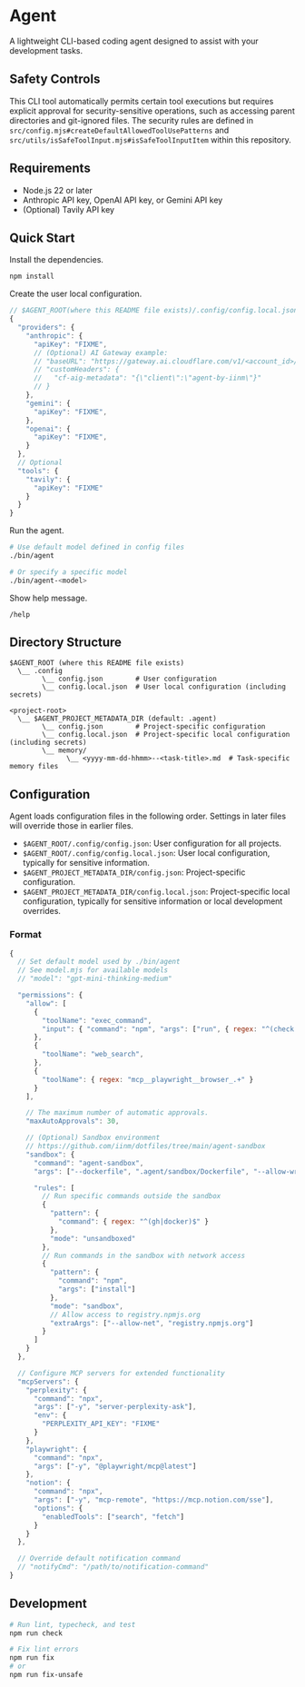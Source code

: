 # Agent

A lightweight CLI-based coding agent designed to assist with your development tasks.

## Safety Controls

This CLI tool automatically permits certain tool executions but requires explicit approval for security-sensitive operations, such as accessing parent directories and git-ignored files. The security rules are defined in `src/config.mjs#createDefaultAllowedToolUsePatterns` and `src/utils/isSafeToolInput.mjs#isSafeToolInputItem` within this repository.

## Requirements

- Node.js 22 or later
- Anthropic API key, OpenAI API key, or Gemini API key
- (Optional) Tavily API key

## Quick Start

Install the dependencies.

```sh
npm install
```

Create the user local configuration.

```js
// $AGENT_ROOT(where this README file exists)/.config/config.local.json
{
  "providers": {
    "anthropic": {
      "apiKey": "FIXME",
      // (Optional) AI Gateway example:
      // "baseURL": "https://gateway.ai.cloudflare.com/v1/<account_id>/<gateway_id>/anthropic",
      // "customHeaders": {
      //   "cf-aig-metadata": "{\"client\":\"agent-by-iinm\"}"
      // }
    },
    "gemini": {
      "apiKey": "FIXME",
    },
    "openai": {
      "apiKey": "FIXME",
    }
  },
  // Optional
  "tools": {
    "tavily": {
      "apiKey": "FIXME"
    }
  }
}
```

Run the agent.

```sh
# Use default model defined in config files
./bin/agent

# Or specify a specific model
./bin/agent-<model>
```

Show help message.

```
/help
```

## Directory Structure

```
$AGENT_ROOT (where this README file exists)
  \__ .config
        \__ config.json        # User configuration
        \__ config.local.json  # User local configuration (including secrets)

<project-root>
  \__ $AGENT_PROJECT_METADATA_DIR (default: .agent)
        \__ config.json        # Project-specific configuration
        \__ config.local.json  # Project-specific local configuration (including secrets)
        \__ memory/
              \__ <yyyy-mm-dd-hhmm>--<task-title>.md  # Task-specific memory files
```

## Configuration

Agent loads configuration files in the following order. Settings in later files will override those in earlier files.

- `$AGENT_ROOT/.config/config.json`: User configuration for all projects.
- `$AGENT_ROOT/.config/config.local.json`: User local configuration, typically for sensitive information.
- `$AGENT_PROJECT_METADATA_DIR/config.json`: Project-specific configuration.
- `$AGENT_PROJECT_METADATA_DIR/config.local.json`: Project-specific local configuration, typically for sensitive information or local development overrides.

### Format

```js
{
  // Set default model used by ./bin/agent
  // See model.mjs for available models
  // "model": "gpt-mini-thinking-medium"

  "permissions": {
    "allow": [
      {
        "toolName": "exec_command",
        "input": { "command": "npm", "args": ["run", { regex: "^(check|fix)$" }] }
      },
      {
        "toolName": "web_search",
      },
      {
        "toolName": { regex: "mcp__playwright__browser_.+" }
      }
    ],

    // The maximum number of automatic approvals.
    "maxAutoApprovals": 30,

    // (Optional) Sandbox environment
    // https://github.com/iinm/dotfiles/tree/main/agent-sandbox
    "sandbox": {
      "command": "agent-sandbox",
      "args": ["--dockerfile", ".agent/sandbox/Dockerfile", "--allow-write", "--skip-build"],

      "rules": [
        // Run specific commands outside the sandbox
        {
          "pattern": {
            "command": { regex: "^(gh|docker)$" }
          },
          "mode": "unsandboxed"
        },
        // Run commands in the sandbox with network access
        {
          "pattern": {
            "command": "npm",
            "args": ["install"]
          },
          "mode": "sandbox",
          // Allow access to registry.npmjs.org
          "extraArgs": ["--allow-net", "registry.npmjs.org"]
        }
      ]
    }
  },

  // Configure MCP servers for extended functionality
  "mcpServers": {
    "perplexity": {
      "command": "npx",
      "args": ["-y", "server-perplexity-ask"],
      "env": {
        "PERPLEXITY_API_KEY": "FIXME"
      }
    },
    "playwright": {
      "command": "npx",
      "args": ["-y", "@playwright/mcp@latest"]
    },
    "notion": {
      "command": "npx",
      "args": ["-y", "mcp-remote", "https://mcp.notion.com/sse"],
      "options": {
        "enabledTools": ["search", "fetch"]
      }
    }
  },

  // Override default notification command
  // "notifyCmd": "/path/to/notification-command"
}
```

## Development

```sh
# Run lint, typecheck, and test
npm run check

# Fix lint errors
npm run fix
# or
npm run fix-unsafe
```
